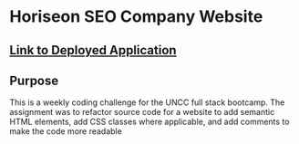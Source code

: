 # Horiseon SEO Company Website

## [Link to Deployed Application](https://ckester99.github.io/Module-1-Challenge/index.html)

## Purpose
This is a weekly coding challenge for the UNCC full stack bootcamp. The assignment was to refactor source code for a website to add
semantic HTML elements, add CSS classes where applicable, and add comments to make the code more readable
